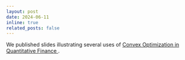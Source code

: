 ```yaml
---
layout: post
date: 2024-06-11
inline: true
related_posts: false
---
```

We published slides illustrating several uses of [Convex Optimization in Quantitative Finance
](https://web.stanford.edu/~boyd/papers/cvx-finance.html).

